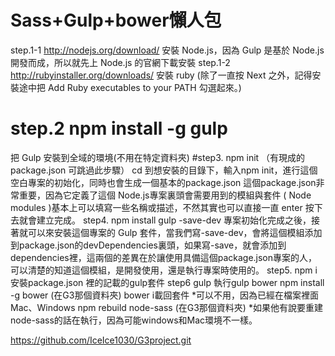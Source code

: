 # Sass+Gulp+bower懶人包
 step.1-1 http://nodejs.org/download/
 安裝 Node.js，因為 Gulp 是基於 Node.js 開發而成，所以就先上 Node.js 的官網下載安裝
step.1-2 http://rubyinstaller.org/downloads/
安裝 ruby (除了一直按 Next 之外，記得安裝途中把 Add Ruby executables to your PATH 勾選起來。)
# step.2 npm install -g gulp
把 Gulp 安裝到全域的環境(不用在特定資料夾)
#step3. npm init （有現成的package.json 可跳過此步驟）
cd 到想安裝的目錄下，輸入npm init，進行這個空白專案的初始化，同時也會生成一個基本的package.json 這個package.json非常重要，因為它定義了這個 Node.js專案裏頭會需要用到的模組與套件 ( Node modules )基本上可以填寫一些名稱或描述，不然其實也可以直接一直 enter 按下去就會建立完成。
step4. npm install gulp -save-dev
專案初始化完成之後，接著就可以來安裝這個專案的 Gulp 套件，當我們寫-save-dev，會將這個模組添加到package.json的devDependencies裏頭，如果寫-save，就會添加到dependencies裡，這兩個的差異在於讓使用具備這個package.json專案的人，可以清楚的知道這個模組，是開發使用，還是執行專案時使用的。
step5. npm i
安裝package.json 裡的記載的gulp套件
step6 gulp
執行gulp
bower
npm install -g bower (在G3那個資料夾) bower i載回套件
*可以不用，因為已經在檔案裡面
Mac、Windows
 npm rebuild node-sass (在G3那個資料夾)
*如果他有說要重建node-sass的話在執行，因為可能windows和Mac環境不一樣。

https://github.com/IceIce1030/G3project.git
